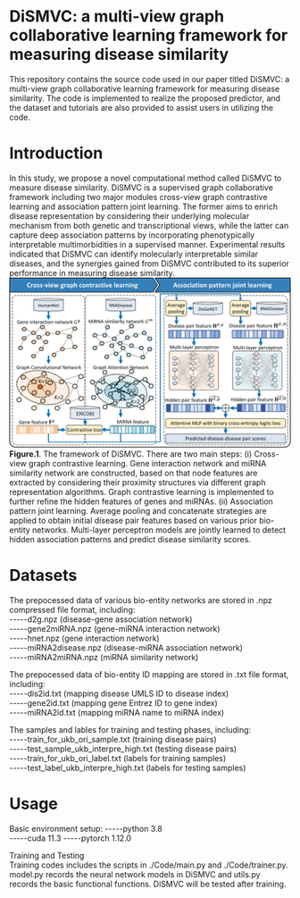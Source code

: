 # DiSMVC: a multi-view graph collaborative learning framework for measuring disease similarity
This repository contains the source code used in our paper titled DiSMVC: a multi-view graph collaborative learning framework for measuring disease similarity. The code is implemented to realize the proposed predictor, and the dataset and tutorials are also provided to assist users in utilizing the code.

# Introduction
In this study, we propose a novel computational method called DiSMVC to measure disease similarity. DiSMVC is a supervised graph collaborative framework including two major modules cross-view graph contrastive learning and association pattern joint learning. The former aims to enrich disease representation by considering their underlying molecular mechanism from both genetic and transcriptional views, while the latter can capture deep association patterns by incorporating phenotypically interpretable multimorbidities in a supervised manner. Experimental results indicated that DiSMVC can identify molecularly interpretable similar diseases, and the synergies gained from DiSMVC contributed to its superior performance in measuring disease similarity. 
![image](https://github.com/Biohang/DiSMVC/blob/main/Image/Fig1.jpg)  
**Figure.1**. The framework of DiSMVC. There are two main steps: (i) Cross-view graph contrastive learning. Gene interaction network and miRNA similarity network are constructed, based on that node features are extracted by considering their proximity structures via different graph representation algorithms. Graph contrastive learning is implemented to further refine the hidden features of genes and miRNAs. (ii) Association pattern joint learning. Average pooling and concatenate strategies are applied to obtain initial disease pair features based on various prior bio-entity networks. Multi-layer perceptron models are jointly learned to detect hidden association patterns and predict disease similarity scores. 

# Datasets
The prepocessed data of various bio-entity networks are stored in .npz compressed file format, including:  
-----d2g.npz (disease-gene association network)   
-----gene2miRNA.npz (gene-miRNA interaction network)  
-----hnet.npz (gene interaction network)  
-----miRNA2disease.npz (disease-miRNA association network)  
-----miRNA2miRNA.npz (miRNA similarity network)  

The prepocessed data of bio-entity ID mapping are stored in .txt file format, including:    
-----dis2id.txt (mapping disease UMLS ID to disease index)   
-----gene2id.txt (mapping gene Entrez ID to gene index)  
-----miRNA2id.txt (mapping miRNA name to miRNA index) 

The samples and lables for training and testing phases, including:  
-----train_for_ukb_ori_sample.txt (training disease pairs)  
-----test_sample_ukb_interpre_high.txt (testing disease pairs)  
-----train_for_ukb_ori_label.txt (labels for training samples)  
-----test_label_ukb_interpre_high.txt (labels for testing samples)  

# Usage
Basic environment setup: 
-----python 3.8  
-----cuda 11.3
-----pytorch 1.12.0  

Training and Testing  
Training codes includes the scripts in ./Code/main.py and ./Code/trainer.py. model.py records the neural network models in DiSMVC and utils.py records the basic functional functions. DiSMVC will be tested after training.  






